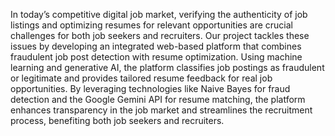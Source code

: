 In today’s competitive digital job market, verifying the authenticity of job listings and optimizing resumes for relevant opportunities are crucial challenges for both job seekers and recruiters.
Our project tackles these issues by developing an integrated web-based platform that combines fraudulent job post detection with resume optimization.
Using machine learning and generative AI, the platform classifies job postings as fraudulent or legitimate and provides tailored resume feedback for real job opportunities. 
By leveraging technologies like Naive Bayes for fraud detection and the Google Gemini API for resume matching, the platform enhances transparency in the job market and streamlines the recruitment process, benefiting both job seekers and recruiters.
